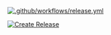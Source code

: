  [![.github/workflows/release.yml](https://github.com/wollfieh/pushover-client/actions/workflows/release.yml/badge.svg)](https://github.com/wollfieh/pushover-client/actions/workflows/release.yml)


[![Create Release](https://github.com/wollfieh/pushover-client/actions/workflows/release.yml/badge.svg?branch=main)](https://github.com/wollfieh/pushover-client/actions/workflows/release.yml)


